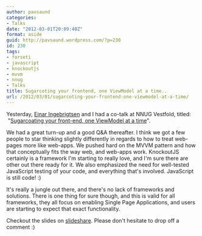 ```yaml
---
author: pavsaund
categories:
- Talks
date: "2012-03-01T20:09:40Z"
format: aside
guid: http://pavsaund.wordpress.com/?p=230
id: 230
tags:
- forseti
- javascript
- knockoutjs
- mvvm
- nnug
- Talks
title: Sugarcoting your frontend, one ViewModel at a time..
url: /2012/03/01/sugarcoting-your-frontend-one-viewmodel-at-a-time/
---
```


Yesterday, <a title="Einar Ingebrigtsen" href="http://twitter.com/einari">Einar Ingebrigtsen</a> and I had a co-talk at NNUG Vestfold, titled:  "<a href="http://www.nnug.no/Avdelinger/Vestfold/Moter/NNUG-Vestfold---22-Februar-2012/">Sugarcoating your front-end, one ViewModel at a time</a>".

We had a great turn-up and a good Q&amp;A thereafter. I think we got a few people to star thinking slightly differently in regards to how to treat web-pages more like web-apps. We pushed hard on the MVVM pattern and how that conceptually fits the way web, and web-apps work. KnockoutJS certainly is a framework I'm starting to really love, and I'm sure there are other out there ready for it. We also emphasized the need for well-tested JavaScript testing of your code, and everything that's involved. JavaScript is still code! :)

It's really a jungle out there, and there's no lack of frameworks and solutions. There is one thing for sure though, and this is valid for all frameworks, they all focus on enabling Single Page Applications, and users are starting to expect that exact functionality.

Checkout the slides on <a title="sugarcoating-your-frontend-one-viewmodel-at-a-time" href="http://www.slideshare.net/einari/sugarcoating-your-frontend-one-viewmodel-at-a-time">slideshare</a>. Please don't hesitate to drop off a comment :)